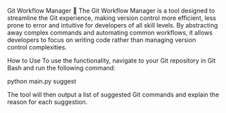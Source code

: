 Git Workflow Manager 🚀
The Git Workflow Manager is a tool designed to streamline the Git experience, making version control more efficient, less prone to error and intuitive for developers of all skill levels. By abstracting away complex commands and automating common workflows, it allows developers to focus on writing code rather than managing version control complexities.

How to Use
To use the functionality, navigate to your Git repository in Git Bash and run the following command:

python main.py suggest

The tool will then output a list of suggested Git commands and explain the reason for each suggestion.

